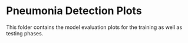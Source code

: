 # Pneumonia Detection Plots

This folder contains the model evaluation plots for the training as well as testing phases.